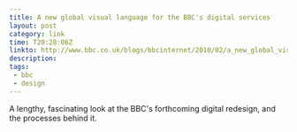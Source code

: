 ```yaml
---
title: A new global visual language for the BBC's digital services
layout: post
category: link
time: T20:28:06Z
linkto: http://www.bbc.co.uk/blogs/bbcinternet/2010/02/a_new_global_visual_language_f.html
description:
tags:
 - bbc
 - design
---
```


A lengthy, fascinating look at the BBC's forthcoming digital redesign, and the processes behind it. 
